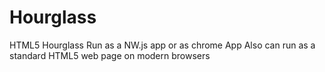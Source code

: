 # Hourglass
HTML5 Hourglass
Run as a NW.js app or as chrome App
Also can run as a standard HTML5 web page on modern browsers
